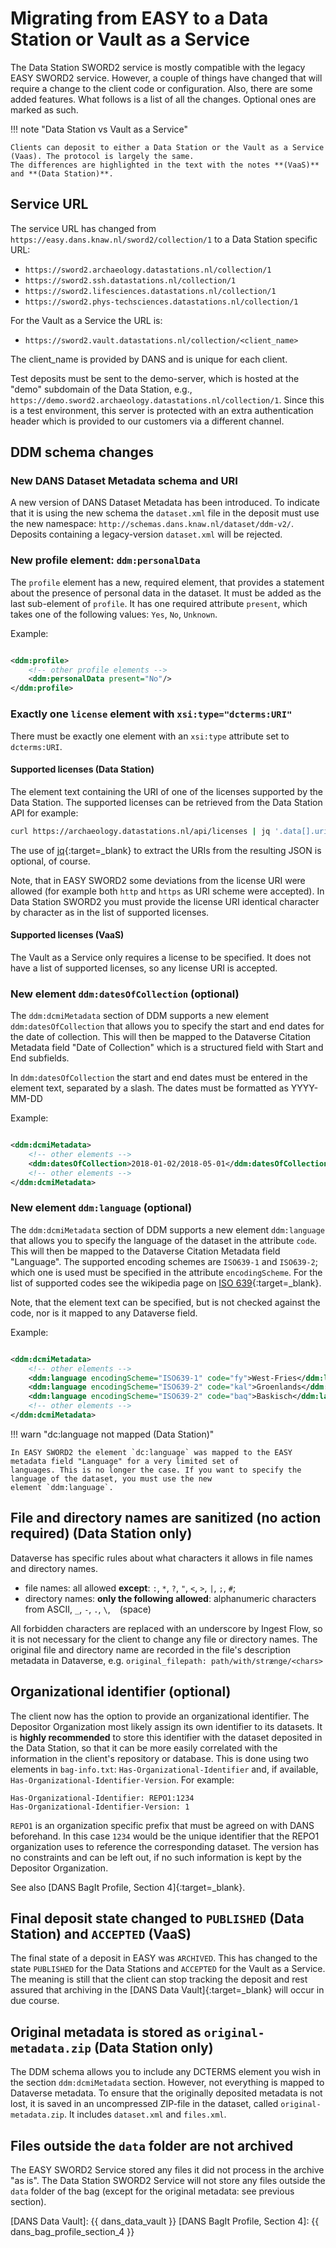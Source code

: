 Migrating from EASY to a Data Station or Vault as a Service
===========================================================

The Data Station SWORD2 service is mostly compatible with the legacy EASY SWORD2 service. However, a couple of things
have changed that will require a
change to the client code or configuration. Also, there are some added features. What follows is a list of all the
changes. Optional ones are marked as
such.

!!! note "Data Station vs Vault as a Service"

    Clients can deposit to either a Data Station or the Vault as a Service (Vaas). The protocol is largely the same. 
    The differences are highlighted in the text with the notes **(VaaS)** and **(Data Station)**.


Service URL
-----------

The service URL has changed from `https://easy.dans.knaw.nl/sword2/collection/1` to a Data Station specific URL:

* `https://sword2.archaeology.datastations.nl/collection/1`
* `https://sword2.ssh.datastations.nl/collection/1`
* `https://sword2.lifesciences.datastations.nl/collection/1`
* `https://sword2.phys-techsciences.datastations.nl/collection/1`

For the Vault as a Service the URL is:

* `https://sword2.vault.datastations.nl/collection/<client_name>`

The client_name is provided by DANS and is unique for each client.

Test deposits must be sent to the demo-server, which is hosted at the "demo" subdomain of the Data Station, e.g.,
`https://demo.sword2.archaeology.datastations.nl/collection/1`. Since this is a test environment, this server is
protected with an extra authentication header which is provided to our customers via a different channel.

DDM schema changes
------------------

### New DANS Dataset Metadata schema and URI

A new version of DANS Dataset Metadata has been introduced. To indicate that it is using the new schema
the `dataset.xml` file in the deposit must use the new namespace: `http://schemas.dans.knaw.nl/dataset/ddm-v2/`.
Deposits containing a legacy-version `dataset.xml` will be rejected.

### New profile element: `ddm:personalData`

The `profile` element has a new, required element, that provides a statement about the presence of personal data in the
dataset. It must be added as the last sub-element of `profile`. It has one required attribute `present`, which takes one
of the following values: `Yes`, `No`, `Unknown`.

Example:

```xml

<ddm:profile>
    <!-- other profile elements -->
    <ddm:personalData present="No"/>
</ddm:profile>
```

### Exactly one `license` element with `xsi:type="dcterms:URI"`

There must be exactly one element with an `xsi:type` attribute set to `dcterms:URI`.

#### Supported licenses **(Data Station)**

The element text containing the URI of one of the licenses supported by the Data Station. The supported licenses can be
retrieved from the Data Station API for example:

```bash
curl https://archaeology.datastations.nl/api/licenses | jq '.data[].uri' 
```

The use of [jq](https://stedolan.github.io/jq/){:target=_blank} to extract the URIs from the resulting JSON is optional,
of course.

Note, that in EASY SWORD2 some deviations from the license URI were allowed (for example both `http` and `https` as URI
scheme were accepted). In Data Station SWORD2 you must provide the license URI identical character by character as in
the list of supported licenses.

#### Supported licenses **(VaaS)**

The Vault as a Service only requires a license to be specified. It does not have a list of supported licenses, so any
license URI is accepted.

### New element `ddm:datesOfCollection` (optional)

The `ddm:dcmiMetadata` section of DDM supports a new element `ddm:datesOfCollection` that allows you to specify the
start and end dates for the date of collection. This will then be mapped to the Dataverse Citation Metadata field "Date
of Collection" which is a structured field with Start and End subfields.

In `ddm:datesOfCollection` the start and end dates must be entered in the element text, separated by a slash. The dates
must be formatted as YYYY-MM-DD

Example:

```xml

<ddm:dcmiMetadata>
    <!-- other elements -->
    <ddm:datesOfCollection>2018-01-02/2018-05-01</ddm:datesOfCollection>
    <!-- other elements -->
</ddm:dcmiMetadata>
```

### New element `ddm:language` (optional)

The `ddm:dcmiMetadata` section of DDM supports a new element `ddm:language` that allows you to specify the language of the
dataset in the attribute `code`. This will then be mapped to the Dataverse Citation Metadata field "Language". The supported
encoding schemes are `ISO639-1` and `ISO639-2`; which one is used must be specified in the attribute `encodingScheme`. For
the list of supported codes see the wikipedia page on [ISO 639]{:target=_blank}.

Note, that the element text can be specified, but is not checked against the code, nor is it mapped to any Dataverse field.

Example:

```xml

<ddm:dcmiMetadata>
    <!-- other elements -->
    <ddm:language encodingScheme="ISO639-1" code="fy">West-Fries</ddm:language>
    <ddm:language encodingScheme="ISO639-2" code="kal">Groenlands</ddm:language>
    <ddm:language encodingScheme="ISO639-2" code="baq">Baskisch</ddm:language>
    <!-- other elements -->
</ddm:dcmiMetadata>  
```

!!! warn "dc:language not mapped (Data Station)"

    In EASY SWORD2 the element `dc:language` was mapped to the EASY metadata field "Language" for a very limited set of
    languages. This is no longer the case. If you want to specify the language of the dataset, you must use the new
    element `ddm:language`.

[ISO 639]: https://en.wikipedia.org/wiki/List_of_ISO_639_language_codes



File and directory names are sanitized (no action required) **(Data Station only)**
----------------------------------------------------------------------------------

Dataverse has specific rules about what characters it allows in file names and directory names.

* file names: all allowed **except**: `:`, `*`, `?`, `"`, `<`, `>`, `|`, `;`, `#`;
* directory names: **only the following allowed**: alphanumeric characters from ASCII, `_`, `-`, `.`, `\`, ` ` (space)

All forbidden characters are replaced with an underscore by Ingest Flow, so it is not necessary for the client to change
any file or directory names. The original file and directory name are recorded in the file's description metadata in
Dataverse, e.g. `original_filepath: path/with/strænge/<chars>`

Organizational identifier (optional)
------------------------------------

The client now has the option to provide an organizational identifier. The Depositor Organization most likely assign its
own identifier to its datasets. It is **highly recommended** to store this identifier with the dataset deposited in the
Data Station, so that it can be more easily correlated with the information in the client's repository or database. This
is done using two elements in `bag-info.txt`: `Has-Organizational-Identifier` and, if
available, `Has-Organizational-Identifier-Version`. For example:

```text
Has-Organizational-Identifier: REPO1:1234
Has-Organizational-Identifier-Version: 1
```

`REPO1` is an organization specific prefix that must be agreed on with DANS beforehand. In this case `1234` would be the
unique identifier that the REPO1 organization uses to reference the corresponding dataset. The version has no
constraints and can be left out, if no such information is kept by the Depositor Organization.

See also [DANS BagIt Profile, Section 4]{:target=_blank}.


Final deposit state changed to `PUBLISHED` **(Data Station)** and `ACCEPTED` **(VaaS)**
---------------------------------------------------------------------------------------

The final state of a deposit in EASY was `ARCHIVED`. This has changed to the state `PUBLISHED` for the Data Stations and
`ACCEPTED` for the Vault as a Service. The meaning is still that the client can stop tracking the deposit and rest
assured that archiving in the [DANS Data Vault]{:target=_blank} will occur in due course.

Original metadata is stored as `original-metadata.zip` **(Data Station only)**
------------------------------------------------------------------------------

The DDM schema allows you to include any DCTERMS element you wish in the section `ddm:dcmiMetadata` section. However,
not everything is mapped to Dataverse metadata. To ensure that the originally deposited metadata is not lost, it is
saved in an uncompressed ZIP-file in the dataset, called `original-metadata.zip`. It includes `dataset.xml`
and `files.xml`.

Files outside the `data` folder are not archived
------------------------------------------------

The EASY SWORD2 Service stored any files it did not process in the archive "as is". The Data Station SWORD2 Service will
not store any files outside the `data` folder of the bag (except for the original metadata: see previous section).

[DANS Data Vault]: {{ dans_data_vault }}
[DANS BagIt Profile, Section 4]: {{ dans_bag_profile_section_4 }}
